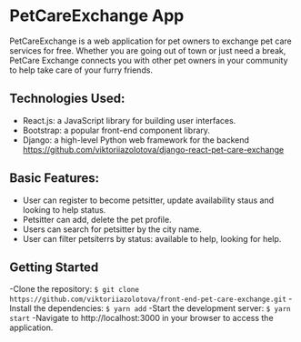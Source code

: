 # PetCareExchange App

PetCareExchange is a web application for pet owners to exchange pet care services for free.
Whether you are going out of town or just need a break, PetCare Exchange connects you with other pet owners in your community to help take care of your furry friends.

## Technologies Used:

- React.js: a JavaScript library for building user interfaces.
- Bootstrap: a popular front-end component library.
- Django: a high-level Python web framework for the backend https://github.com/viktoriiazolotova/django-react-pet-care-exchange

## Basic Features:

- User can register to become petsitter, update availability staus and looking to help status.
- Petsitter can add, delete the pet profile.
- Users can search for petsitter by the city name.
- User can filter petsiterrs by status: available to help, looking for help.


## Getting Started

-Clone the repository:
    ```
    $ git clone https://github.com/viktoriiazolotova/front-end-pet-care-exchange.git
    ```
-Install the dependencies:
    ```
    $ yarn add
    ```
-Start the development server:
    ```
    $ yarn start
    ```
-Navigate to http://localhost:3000 in your browser to access the application.
    

   








